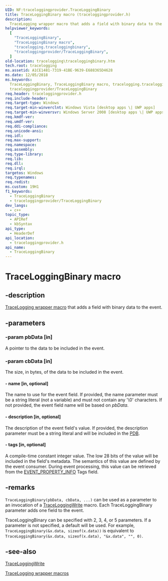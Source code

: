 ```yaml
---
UID: NF:traceloggingprovider.TraceLoggingBinary
title: TraceLoggingBinary macro (traceloggingprovider.h)
description:
  TraceLogging wrapper macro that adds a field with binary data to the event.
helpviewer_keywords:
  [
    "TraceLoggingBinary",
    "TraceLoggingBinary macro",
    "tracelogging.traceloggingbinary",
    "traceloggingprovider/TraceLoggingBinary",
  ]
old-location: tracelogging\traceloggingbinary.htm
tech.root: tracelogging
ms.assetid: A1CE1481-7319-41BE-9639-E688365D4628
ms.date: 12/05/2018
ms.keywords:
  TraceLoggingBinary, TraceLoggingBinary macro, tracelogging.traceloggingbinary,
  traceloggingprovider/TraceLoggingBinary
req.header: traceloggingprovider.h
req.include-header:
req.target-type: Windows
req.target-min-winverclnt: Windows Vista [desktop apps \| UWP apps]
req.target-min-winversvr: Windows Server 2008 [desktop apps \| UWP apps]
req.kmdf-ver:
req.umdf-ver:
req.ddi-compliance:
req.unicode-ansi:
req.idl:
req.max-support:
req.namespace:
req.assembly:
req.type-library:
req.lib:
req.dll:
req.irql:
targetos: Windows
req.typenames:
req.redist:
ms.custom: 19H1
f1_keywords:
  - TraceLoggingBinary
  - traceloggingprovider/TraceLoggingBinary
dev_langs:
  - c++
topic_type:
  - APIRef
  - kbSyntax
api_type:
  - HeaderDef
api_location:
  - traceloggingprovider.h
api_name:
  - TraceLoggingBinary
---
```


# TraceLoggingBinary macro

## -description

[TraceLogging wrapper macro](/windows/desktop/tracelogging/tracelogging-wrapper-macros)
that adds a field with binary data to the event.

## -parameters

### -param pbData [in]

A pointer to the data to be included in the event.

### -param cbData [in]

The size, in bytes, of the data to be included in the event.

#### - name [in, optional]

The name to use for the event field. If provided, the name parameter must be a
string literal (not a variable) and must not contain any '\0' characters. If not
provided, the event field name will be based on _pbData_.

#### - description [in, optional]

The description of the event field's value. If provided, the description
parameter must be a string literal and will be included in the
[PDB](/windows-hardware/drivers/debugger/symbols).

#### - tags [in, optional]

A compile-time constant integer value. The low 28 bits of the value will be
included in the field's metadata. The semantics of this value are defined by the
event consumer. During event processing, this value can be retrieved from the
[EVENT_PROPERTY_INFO](../tdh/ns-tdh-event_property_info.md) Tags field.

## -remarks

`TraceLoggingBinary(pbData, cbData, ...)` can be used as a parameter to an
invocation of a
[TraceLoggingWrite](./nf-traceloggingprovider-traceloggingwrite.md) macro. Each
TraceLoggingBinary parameter adds one field to the event.

TraceLoggingBinary can be specified with 2, 3, 4, or 5 parameters. If a
parameter is not specified, a default will be used. For example,
`TraceLoggingBinary(&x.data, sizeof(x.data))` is equivalent to
`TraceLoggingBinary(&x.data, sizeof(x.data), "&x.data", "", 0)`.

## -see-also

[TraceLoggingWrite](./nf-traceloggingprovider-traceloggingwrite.md)

[TraceLogging wrapper macros](/windows/desktop/tracelogging/tracelogging-wrapper-macros)
